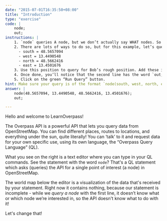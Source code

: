 ```yaml
---
date: "2015-07-01T16:35:50+08:00"
title: "Introduction"
type: "exercise"
code: | 
    node;
    out;
instructions: |
    1. `node` queries A node, but we don’t actually say WHAT nodes. So how do we actually query for them?
    2. There are lots of ways to do so, but for this example, let’s query by using __latitude__ and __longitude__ position. Our friend, “Bob” is in Europe somewhere with a GPS, which gives his rough location: he’s somewhere between these rough positions:
      - south = 48.5657094
      - west = 13.4490548
      - north = 48.5662416
      - east = 13.4501676
    3. Use this position to query for Bob’s rough position. Add these in a format so that the first line becomes `node(south, west, north, east);`, where south etc, is the specific coordinate given by Bob’s GPS above. Don’t forget the semicolon at the end!
    4. Once done, you’ll notice that the second line has the word `out;` in it. You can ignore this for now.
    5. Click on the green “Run Query” button.
hint: Make sure your query is of the format `node(south, west, north, east)`
answer: |
    node(48.5657094, 13.4490548, 48.5662416, 13.4501676);
    out;

---
```

Hello and welcome to LearnOverpass!

The Overpass API is a powerful API that lets you query data from OpenStreetMap. You can find different places, routes to locations, and everything under the sun, quite literally! You can ‘talk’ to it and request data for your own specific use, using its own language, the “Overpass Query Language” (QL).

What you see on the right is a text editor where you can type in your QL commands. See the statement with the word `node`? That's a QL statement which asks (queries) the API for a single point of interest (a node) in OpenStreetMap.

The world map below the editor is a visualization of the data that's received by your statement. Right now it contains nothing, because our statement is incomplete - while we _query a node_ with the first line, it doesn’t know what or which node we’re interested in, so the API doesn't know what to do with it!

Let's change that!
